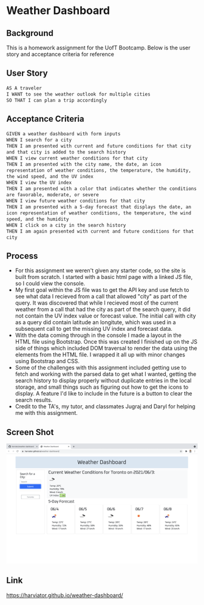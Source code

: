 # Weather Dashboard

## Background

This is a homework assignment for the UofT Bootcamp.  Below is the user story and acceptance criteria for reference

## User Story

```
AS A traveler
I WANT to see the weather outlook for multiple cities
SO THAT I can plan a trip accordingly
```

## Acceptance Criteria

```
GIVEN a weather dashboard with form inputs
WHEN I search for a city
THEN I am presented with current and future conditions for that city and that city is added to the search history
WHEN I view current weather conditions for that city
THEN I am presented with the city name, the date, an icon representation of weather conditions, the temperature, the humidity, the wind speed, and the UV index
WHEN I view the UV index
THEN I am presented with a color that indicates whether the conditions are favorable, moderate, or severe
WHEN I view future weather conditions for that city
THEN I am presented with a 5-day forecast that displays the date, an icon representation of weather conditions, the temperature, the wind speed, and the humidity
WHEN I click on a city in the search history
THEN I am again presented with current and future conditions for that city
```

## Process

* For this assignment we weren't given any starter code, so the site is built from scratch.  I started with a basic html page with a linked JS file, so I could view the console.
* My first goal within the JS file was to get the API key and use fetch to see what data I recieved from a call that allowed "city" as part of the query.  It was discovered that while I recieved most of the current weather from a call that had the city as part of the search query, it did not contain the UV index value or forecast value.  The initial call with city as a query did contain latitude an longitute, which was used in a subsequent call to get the missing UV index and forecast data.
* With the data coming through in the console I made a layout in the HTML file using Bootstrap.  Once this was created I finished up on the JS side of things which included DOM traversal to render the data using the elements from the HTML file.  I wrapped it all up with minor changes using Bootstrap and CSS.
* Some of the challenges with this assignment included getting use to fetch and working with the parsed data to get what I wanted, getting the search history to display properly without duplicate entries in the local storage, and small things such as figuring out how to get the icons to display.  A feature I'd like to include in the future is a button to clear the search results.
* Credit to the TA's, my tutor, and classmates Jugraj and Daryl for helping me with this assignment.

## Screen Shot

![Getting Started](./Assets/images/screen-shot.png)

## Link

https://harviator.github.io/weather-dashboard/